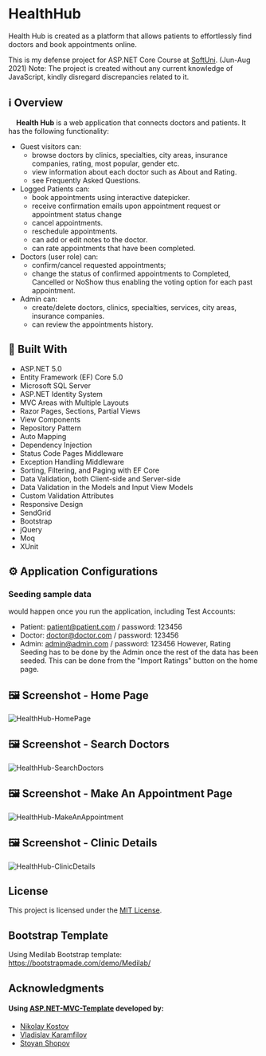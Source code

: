 # HealthHub

Health Hub is created as a platform that allows patients to effortlessly find doctors and book appointments online.

This is my defense project for ASP.NET Core Course at [SoftUni](https://softuni.org). (Jun-Aug 2021) 
Note: The project is created without any current knowledge of JavaScript, kindly disregard discrepancies related to it.

## :information_source: Overview
&nbsp;&nbsp;&nbsp;&nbsp;**Health Hub** is a web application that connects doctors and patients. It has the following functionality:

- Guest visitors can: 
  - browse doctors by clinics, specialties, city areas, insurance companies, rating, most popular, gender etc.
  - view information about each doctor such as About and Rating.
  - see Frequently Asked Questions.
- Logged Patients can:
  - book appointments using interactive datepicker.
  - receive confirmation emails upon appointment request or appointment status change
  - cancel appointments.
  - reschedule appointments.
  - can add or edit notes to the doctor.
  - can rate appointments that have been completed.  
- Doctors (user role) can:
  - confirm/cancel requested appointments; 
  - change the status of confirmed appointments to Completed, Cancelled or NoShow thus enabling the voting option for each past appointment.
- Admin can:
  - create/delete doctors, clinics, specialties, services, city areas, insurance companies. 
  - can review the appointments history.

## :hammer: Built With

- ASP.NET 5.0
- Entity Framework (EF) Core 5.0
- Microsoft SQL Server
- ASP.NET Identity System
- MVC Areas with Multiple Layouts
- Razor Pages, Sections, Partial Views
- View Components
- Repository Pattern
- Auto Мapping
- Dependency Injection
- Status Code Pages Middleware
- Exception Handling Middleware
- Sorting, Filtering, and Paging with EF Core
- Data Validation, both Client-side and Server-side
- Data Validation in the Models and Input View Models
- Custom Validation Attributes
- Responsive Design
- SendGrid
- Bootstrap
- jQuery
- Moq
- XUnit

## :gear: Application Configurations

### Seeding sample data
would happen once you run the application, including Test Accounts:
  - Patient: patient@patient.com / password: 123456
  - Doctor: doctor@doctor.com / password: 123456
  - Admin: admin@admin.com / password: 123456
However, Rating Seeding has to be done by the Admin once the rest of the data has been seeded. This can be done from the "Import Ratings" button on the home page.

## :framed_picture: Screenshot - Home Page

![HealthHub-HomePage](https://res.cloudinary.com/doh2fp7hz/image/upload/v1628910498/Picture1_qqgaun.png)

## :framed_picture: Screenshot - Search Doctors

![HealthHub-SearchDoctors](https://res.cloudinary.com/doh2fp7hz/image/upload/v1628910497/Picture2_sgdwit.png)

## :framed_picture: Screenshot - Make An Appointment Page

![HealthHub-MakeAnAppointment](https://res.cloudinary.com/doh2fp7hz/image/upload/v1628910497/Picture3_jleglp.png)

## :framed_picture: Screenshot - Clinic Details

![HealthHub-ClinicDetails](https://res.cloudinary.com/doh2fp7hz/image/upload/v1628910497/Picture4_w2mpls.png)

## License

This project is licensed under the [MIT License](LICENSE).

## Bootstrap Template

Using Medilab Bootstrap template: https://bootstrapmade.com/demo/Medilab/

## Acknowledgments

#### Using [ASP.NET-MVC-Template](https://github.com/NikolayIT/ASP.NET-MVC-Template) developed by:
- [Nikolay Kostov](https://github.com/NikolayIT)
- [Vladislav Karamfilov](https://github.com/vladislav-karamfilov)
- [Stoyan Shopov](https://github.com/StoyanShopov)
